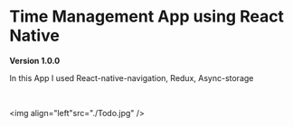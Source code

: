 # Time Management App using React Native

**Version 1.0.0**

<p>
  In this App I used React-native-navigation, Redux, Async-storage
</p>

<br/>

<img align="left"src="./Todo.jpg" />

<!-- <img align="right" src="./Finished.jpg" /> -->
